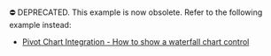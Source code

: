 ⛔ DEPRECATED. This example is now obsolete. Refer to the following example instead:

- [Pivot Chart Integration - How to show a waterfall chart control](https://github.com/DevExpress-Examples/pivot-chart-integration-how-to-show-a-waterfall-chart-control-t155168)
